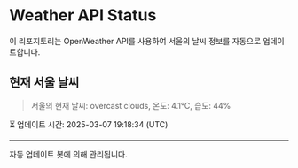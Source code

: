 
# Weather API Status

이 리포지토리는 OpenWeather API를 사용하여 서울의 날씨 정보를 자동으로 업데이트합니다.

## 현재 서울 날씨
> 서울의 현재 날씨: overcast clouds, 온도: 4.1°C, 습도: 44%

⏳ 업데이트 시간: 2025-03-07 19:18:34 (UTC)

---
자동 업데이트 봇에 의해 관리됩니다.
